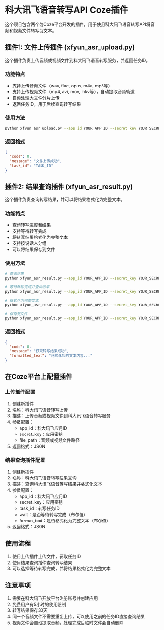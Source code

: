 # 科大讯飞语音转写API Coze插件

这个项目包含两个为Coze平台开发的插件，用于使用科大讯飞语音转写API将音频和视频文件转写为文本。

## 插件1: 文件上传插件 (xfyun_asr_upload.py)

这个插件负责上传音频或视频文件到科大讯飞语音转写服务，并返回任务ID。

### 功能特点

- 支持上传音频文件（wav, flac, opus, m4a, mp3等）
- 支持上传视频文件（mp4, avi, mov, mkv等），自动提取音频轨道
- 自动处理大文件分片上传
- 返回任务ID，用于后续查询转写结果

### 使用方法

```bash
python xfyun_asr_upload.py --app_id YOUR_APP_ID --secret_key YOUR_SECRET_KEY --file_path YOUR_FILE_PATH
```

### 返回格式

```json
{
  "code": 0,
  "message": "文件上传成功",
  "task_id": "TASK_ID"
}
```

## 插件2: 结果查询插件 (xfyun_asr_result.py)

这个插件负责查询转写结果，并可以将结果格式化为完整文本。

### 功能特点

- 查询转写进度和结果
- 支持等待转写完成
- 将转写结果格式化为完整文本
- 支持按说话人分组
- 可以将结果保存到文件

### 使用方法

```bash
# 查询结果
python xfyun_asr_result.py --app_id YOUR_APP_ID --secret_key YOUR_SECRET_KEY --task_id YOUR_TASK_ID

# 等待转写完成并查询结果
python xfyun_asr_result.py --app_id YOUR_APP_ID --secret_key YOUR_SECRET_KEY --task_id YOUR_TASK_ID --wait

# 格式化为完整文本
python xfyun_asr_result.py --app_id YOUR_APP_ID --secret_key YOUR_SECRET_KEY --task_id YOUR_TASK_ID --format_text

# 保存到文件
python xfyun_asr_result.py --app_id YOUR_APP_ID --secret_key YOUR_SECRET_KEY --task_id YOUR_TASK_ID --format_text --output_file transcript.txt
```

### 返回格式

```json
{
  "code": 0,
  "message": "获取转写结果成功",
  "formatted_text": "格式化后的文本内容..."
}
```

## 在Coze平台上配置插件

### 上传插件配置

1. 创建新插件
2. 名称：科大讯飞语音转写上传
3. 描述：上传音频或视频文件到科大讯飞语音转写服务
4. 参数配置：
   - app_id：科大讯飞应用ID
   - secret_key：应用密钥
   - file_path：音频或视频文件路径
5. 返回格式：JSON

### 结果查询插件配置

1. 创建新插件
2. 名称：科大讯飞语音转写结果查询
3. 描述：查询科大讯飞语音转写结果并格式化文本
4. 参数配置：
   - app_id：科大讯飞应用ID
   - secret_key：应用密钥
   - task_id：转写任务ID
   - wait：是否等待转写完成（布尔值）
   - format_text：是否格式化为完整文本（布尔值）
5. 返回格式：JSON

## 使用流程

1. 使用上传插件上传文件，获取任务ID
2. 使用结果查询插件查询转写结果
3. 可以选择等待转写完成，并将结果格式化为完整文本

## 注意事项

1. 需要在科大讯飞开放平台注册账号并创建应用
2. 免费用户有5小时的使用限制
3. 转写结果保存30天
4. 同一个音频文件不需要重复上传，可以使用之前的任务ID直接查询结果
5. 视频文件会自动提取音频，处理完成后临时文件会自动删除
